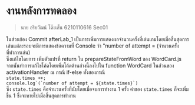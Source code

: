 # งานหลังการทดลอง

> นาย อริยวัฒน์ โต๊ะเส็น
> 6210110616 Sec01

ในส่วนข้อง Commit afterLab_1 เป็นการเพิ่มการแสดงผลจำนวนครั้งที่เล่นเกมโดยเมื่อสิ้นสุดการเล่นแต่ละรอบจะมีการแสดงข้อความที่ Console ว่า "number of attempt = (จำนวนครั้งที่ทำการเล่น)  
ซึ่งแก้ไขโดยการ เพิ่มตัวแปรที่ return ใน prepareStateFromWord ของ WordCard.js  
จากนั้นทำการแก้ไขโค้ดโดยเพิ่มโค้ดด้านล่างนี้ลงไปใน function WordCard ในส่วนของ activationHandler ณ กรณี if-else ทั้งสองกรณี  
``state.times ++;``   
 ``console.log`(`number of attempt = ${state.times}`)``  
 ซึ่ง `state.times` คือจำนวนครั้งที่นับโดยเมื่อจบการทำงาน 1 ครั้ง ค่าของ `state.times` ก็จะเพิ่มขึ้น 1 ซึ่งจะหายไปเมื่อสิ้นสุดการทำงาน
